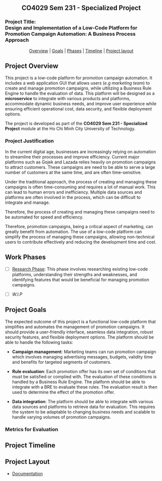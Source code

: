 <h2 align="center"> CO4029 Sem 231 - Specialized Project </h2>

### Project Title: <br/> Design and Implementation of a Low-Code Platform for Promotion Campaign Automation: A Business Process Approach

<p align="center">
  <a href="#project-overview">Overview</a> |
  <a href="#project-goals">Goals</a> |
  <a href="#work-phases"> Phases</a> |
  <a href="#project-timeline">Timeline</a> |
  <a href="#project-layout">Project layout</a>
</p>


## Project Overview

This project is a low-code platform for promotion campaign automation. It includes a web application GUI that allows users (*e.g marketing team*) to create and manage promotion campaigns, while ultilizing a Business Rule Engine to handle the evaluation of data. This platform will be designed as a **microservice** to integrate with various products and platforms, accommodate dynamic business needs, and improve user experience while ensuring efficient operational cost, data security, and flexible deployment options.

The project is developed as part of the **CO4029 Sem 231 - Specialized Project** module at the Ho Chi Minh City University of Technology.

### Project Justification

In the current digital age, businesses are increasingly relying on automation to streamline their processes and improve efficiency. Current major platforms such as Gojek and Lazada relies heavily on promotion campaigns to attract customers. These campaigns are need to be able to serve a large number of customers at the same time, and are often time-sensitive. 

Under the traditional approach, the process of creating and managing these campaigns is often time-consuming and requires a lot of manual work. This can lead to human errors and inefficiency. Multiple data sources and platforms are often involved in the process, which can be difficult to integrate and manage.

Therefore, the process of creating and managing these campaigns need to be automated for speed and efficiency. 
 
Therefore, promotion campaigns, being a critical aspect of marketing, can greatly benefit from automation. The use of a low-code platform can simplify the process of managing these campaigns, allowing non-technical users to contribute effectively and reducing the development time and cost.

## Work Phases

- [ ] [Research Phase](./documentation/research/README.md): This phase involves researching existing low-code platforms, understanding their strengths and weaknesses, and identifying features that would be beneficial for managing promotion campaigns.

- [ ] *W.I.P*

## Project Goals

The expected outcome of this project is a functional low-code platform that simplifies and automates the management of promotion campaigns. It should provide a user-friendly interface, seamless data integration, robust security features, and flexible deployment options. The platform should be able to handle the following tasks:

- **Campaign management**: Marketing teams can run promotion campaign which involves managing advertising messages, budgets, validity time and benefits for targeted segments of customers.

- **Rule evaluation**: Each promotion offer has its own set of conditions that must be satisfied or complied with. The evaluation of these conditions is handled by a Business Rule Engine. The platform should be able to integrate with a BRE to evaluate these rules. The evaluation result is then used to determine the effect of the promotion offer.

- **Data integration**: The platform should be able to integrate with various data sources and platforms to retrieve data for evaluation. This requires the system to be adaptable to changing business needs and scalable to handle varying volumes of promotion campaigns.

### Metrics for Evaluation

## Project Timeline

## Project Layout
 
- [Documentation](./documentation/README.md)

